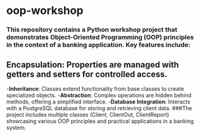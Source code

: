 # oop-workshop

### This repository contains a Python workshop project that demonstrates Object-Oriented Programming (OOP) principles in the context of a banking application. Key features include:

## Encapsulation: Properties are managed with getters and setters for controlled access.
-**Inheritance**: Classes extend functionality from base classes to create specialized objects.
-**Abstraction**: Complex operations are hidden behind methods, offering a simplified interface.
-**Database Integration**: Interacts with a PostgreSQL database for storing and retrieving client data.
###The project includes multiple classes (Client, ClientOut, ClientReport) showcasing various OOP principles and practical applications in a banking system.

